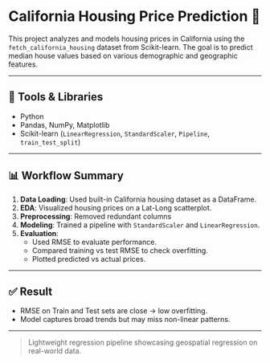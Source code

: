 # California Housing Price Prediction 🏡

This project analyzes and models housing prices in California using the `fetch_california_housing` dataset from Scikit-learn. The goal is to predict median house values based on various demographic and geographic features.

---
## 🔧 Tools & Libraries

- Python
- Pandas, NumPy, Matplotlib
- Scikit-learn (`LinearRegression`, `StandardScaler`, `Pipeline`, `train_test_split`)
---
## 📊 Workflow Summary

1. **Data Loading**: Used built-in California housing dataset as a DataFrame.
2. **EDA**: Visualized housing prices on a Lat-Long scatterplot.
3. **Preprocessing**: Removed redundant columns
4. **Modeling**: Trained a pipeline with `StandardScaler` and `LinearRegression`.
5. **Evaluation**:
   - Used RMSE to evaluate performance.
   - Compared training vs test RMSE to check overfitting.
   - Plotted predicted vs actual prices.
---
## ✅ Result

- RMSE on Train and Test sets are close → low overfitting.
- Model captures broad trends but may miss non-linear patterns.
---

> Lightweight regression pipeline showcasing geospatial regression on real-world data.
